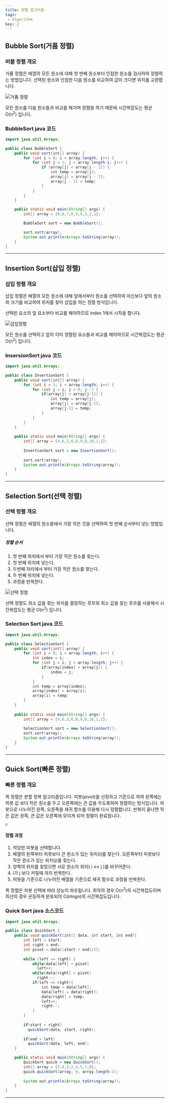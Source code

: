 ```yaml
---
title: 정렬 알고리즘
tags: 
 - Algorithm
key: 2
---
```



## Bubble Sort(거품 정렬)

### 버블 정렬 개요

거품 정렬은 배열의 모든 원소에 대해 첫 번째 원소부터 인접한 원소를 검사하여 정렬하는 방법입니다. 선택된 원소와 인접한 다음 원소를 비교하여 값이 크다면 위치를 교환합니다.

![거품 정렬](/assets/img/bubble-sort-in-c.png)

모든 원소를 다음 원소들과 비교를 해가며 정렬을 하기 때문에 시간복잡도는 평균 O(n<sup>2</sup>) 입니다.

### BubbleSort  java 코드

~~~java
import java.util.Arrays;

public class BubbleSort {
	public void sort(int[] array) {
		for (int i = 0; i < array.length; i++) {
			for (int j = 1; j < array.length-i; j++) {
				if (array[j] < array[j - 1]) {
					int temp = array[j];
					array[j] = array[j - 1];
					array[j - 1] = temp;
				}
			}
		}
	}

	public static void main(String[] args) {
		int[] array = {9,8,7,6,5,4,3,2,1};

		BubbleSort sort = new BubbleSort();

		sort.sort(array);
		System.out.println(Arrays.toString(array));
	}
}
~~~

___





## Insertion Sort(삽입 정렬)

### 삽입 정렬 개요

삽입 정렬은 배열의 모든 원소에 대해 앞에서부터 원소를 선택하여 자신보다 앞의 원소와 크기를 비교하여 위치를 찾아 삽입을 하는 정렬 방식입니다.



선택된 요소의 앞 요소부터 비교를 해야하므로 index 1에서 시작을 합니다.

![삽입정렬](/assets/img/insertion_sort.png)

모든 원소를 선택하고 앞의 이미 정렬된 요소들과 비교를 해야하므로 시간복잡도는 평균 O(n<sup>2</sup>) 입니다.



### InsersionSort java 코드

~~~java
import java.util.Arrays;

public class InsertionSort {
	public void sort(int[] array) {
		for (int i = 1; i < array.length; i++) {
			for (int j = i; j > 0; j--) {
				if(array[j] < array[j-1]) {
					int temp = array[j];
					array[j] = array[j-1];
					array[j-1] = temp;
				}
			}
		}
	}
	
	public static void main(String[] args) {
		int[] array = {4,6,3,6,8,9,0,10,1,2};
		
		InsertionSort sort = new InsertionSort();
		
		sort.sort(array);
		System.out.println(Arrays.toString(array));
	}
}
~~~

___



## Selection Sort(선택 정렬)

### 선택 정렬 개요

선택 정렬은 배열의 원소중에서 가장 작은 것을 선택하여 첫 번째 순서부터 넣는 방법입니다. 

##### 정렬 순서

1. 첫 번째 위치에서 부터 가장 작은 원소를 찾는다.
2. 첫 번째 위치에 넣는다.
3. 두번째 자리에서 부터 가장 작은 원소를 찾는다.
4. 두 번째 위치에 넣는다.
5. 과정을 반복한다.

![선택 정렬](/assets/img/selection-sort.png)

선택 정렬도 최소 값을 찾는 위치를 결정하는 루프와 최소 값을 찾는 루프를 사용해서 시간복잡도는 평균 O(n<sup>2</sup>) 입니다.



### Selection Sort java 코드

~~~java
import java.util.Arrays;

public class SelectionSort {
	public void sort(int[] array) {
		for (int i = 0; i < array.length; i++) {
			int index = i;
			for (int j = i; j < array.length; j++) {
				if(array[index] > array[j]) {
					index = j;
				}
			}
			int temp = array[index];
			array[index] = array[i];
			array[i] = temp;
		}
	}
	
	public static void main(String[] args) {
		int[] array = {4,6,3,6,8,9,0,10,1,2};
		
		SelectionSort sort = new SelectionSort();
		sort.sort(array);
		System.out.println(Arrays.toString(array));
	}
}
~~~

___


## Quick Sort(빠른 정렬)

### 빠른 정렬 개요

퀵 정렬은 분할 정복 알고리즘입니다. 피봇(pivot)을 선정하고 기준으로 하여 왼쪽에는 피봇 값 보다 작은 원소를 두고 오른쪽에는 큰 값을 두도록하여 정렬하는 방식입니다. 피봇으로 나누어진 왼쪽, 오른쪽을 재귀 함수를 이용해 다시 정렬합니다. 반복이 끝나면 작은 값은 왼쪽, 큰 값은 오른쪽에 모이게 되어 정렬이 완료됩니다.

<img src="/assets/img/quicksort.png" style="zoom:50%;" />

#### 정렬 과정

1. 적당한 피봇을 선택합니다.
2. 배열의 왼쪽부터 피봇보다 큰 원소가 있는 위치(i)를 찾는다. 오른쪽부터 피봇보다 작은 원소가 있는 위치(j)를 찾는다.
3. 양쪽의 위치를 찾았으면 서로 원소의 위치( i <-> j )를 바꾸어준다.
4. i가  j 보다 커질때 까지 반복한다.
5. 피봇을 기준으로 나누어진 배열을 기준으로 재귀 함수로 과정을 반복한다.



퀵 정렬은 피봇 선택에 따라 성능이 좌우됩니다. 최악의 경우 O(n<sup>2</sup>)의 시간복잡도이며 최선의 경우 균등하게 분포되어 O(nlogn)의 시간복잡도입니다.



### Quick Sort java 소스코드

~~~java
import java.util.Arrays;

public class QuickSort {
	public void quickSort(int[] data, int start, int end){
        int left = start;
        int right = end;
        int pivot = data[(start + end)/2];
        
        while (left <= right) {
            while(data[left] < pivot) 
              left++;
            while(data[right] > pivot) 
              right--;
            if(left <= right){    
                int temp = data[left];
                data[left] = data[right];
                data[right] = temp;
                left++;
                right--;
            }
        } 
        
        if(start < right) 
          quickSort(data, start, right); 
      
        if(end > left) 
          quickSort(data, left, end); 
    }

	public static void main(String[] args) {
		QuickSort quick = new QuickSort();
		int[] array = {5,4,3,2,4,5,7,8};
		quick.quickSort(array, 0, array.length-1);
		
		System.out.println(Arrays.toString(array));
	}
}
~~~

___



